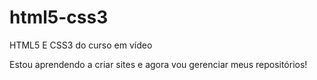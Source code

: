 # html5-css3
 HTML5 E CSS3 do curso em vídeo

 Estou aprendendo a criar sites e agora vou gerenciar meus repositórios! <br/>


